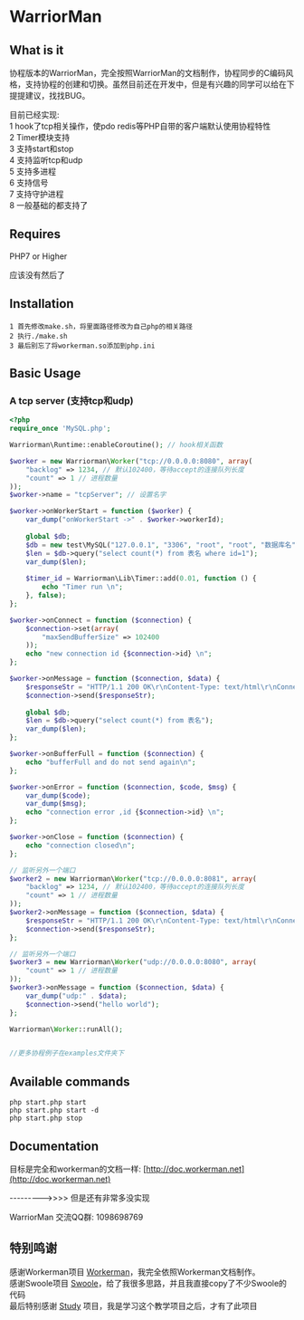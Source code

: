 # WarriorMan
## What is it
协程版本的WarriorMan，完全按照WarriorMan的文档制作，协程同步的C编码风格，支持协程的创建和切换。虽然目前还在开发中，但是有兴趣的同学可以给在下提提建议，找找BUG。    
  
目前已经实现:  
1 hook了tcp相关操作，使pdo redis等PHP自带的客户端默认使用协程特性  
2 Timer模块支持  
3 支持start和stop  
4 支持监听tcp和udp  
5 支持多进程  
6 支持信号  
7 支持守护进程  
8 一般基础的都支持了

## Requires
PHP7 or Higher

应该没有然后了

## Installation

```
1 首先修改make.sh，将里面路径修改为自己php的相关路径
2 执行./make.sh
3 最后别忘了将workerman.so添加到php.ini
```

## Basic Usage

### A tcp server  (支持tcp和udp)
```php
<?php
require_once 'MySQL.php';

Warriorman\Runtime::enableCoroutine(); // hook相关函数

$worker = new Warriorman\Worker("tcp://0.0.0.0:8080", array(
	"backlog" => 1234, // 默认102400，等待accept的连接队列长度
	"count" => 1 // 进程数量
));
$worker->name = "tcpServer"; // 设置名字

$worker->onWorkerStart = function ($worker) {
	var_dump("onWorkerStart ->" . $worker->workerId);
	
	global $db;
	$db = new test\MySQL("127.0.0.1", "3306", "root", "root", "数据库名");
	$len = $db->query("select count(*) from 表名 where id=1");
	var_dump($len);
	
	$timer_id = Warriorman\Lib\Timer::add(0.01, function () {
		echo "Timer run \n";
	}, false);
};

$worker->onConnect = function ($connection) {
	$connection->set(array(
		"maxSendBufferSize" => 102400
	));
	echo "new connection id {$connection->id} \n";
};

$worker->onMessage = function ($connection, $data) {
	$responseStr = "HTTP/1.1 200 OK\r\nContent-Type: text/html\r\nConnection: Keep-Alive\r\nContent-Length: 11\r\n\r\nhello worla\r\n";
	$connection->send($responseStr);
	
	global $db;
	$len = $db->query("select count(*) from 表名");
	var_dump($len);
};

$worker->onBufferFull = function ($connection) {
	echo "bufferFull and do not send again\n";
};

$worker->onError = function ($connection, $code, $msg) {
	var_dump($code);
	var_dump($msg);
	echo "connection error ,id {$connection->id} \n";
};

$worker->onClose = function ($connection) {
	echo "connection closed\n";
};

// 监听另外一个端口
$worker2 = new Warriorman\Worker("tcp://0.0.0.0:8081", array(
	"backlog" => 1234, // 默认102400，等待accept的连接队列长度
	"count" => 1 // 进程数量
));
$worker2->onMessage = function ($connection, $data) {
	$responseStr = "HTTP/1.1 200 OK\r\nContent-Type: text/html\r\nConnection: Keep-Alive\r\nContent-Length: 11\r\n\r\nhello worlb\r\n";
	$connection->send($responseStr);
};

// 监听另外一个端口
$worker3 = new Warriorman\Worker("udp://0.0.0.0:8080", array(
	"count" => 1 // 进程数量
));
$worker3->onMessage = function ($connection, $data) {
	var_dump("udp:" . $data);
	$connection->send("hello world");
};

Warriorman\Worker::runAll();


//更多协程例子在examples文件夹下
```

## Available commands
```php start.php start  ```  
```php start.php start -d  ```  
```php start.php stop  ```

## Documentation

目标是完全和workerman的文档一样: [http://doc.workerman.net](http://doc.workerman.net) 

--------->>>>                           但是还有非常多没实现

WarriorMan 交流QQ群: 1098698769

## 特别鸣谢

感谢Workerman项目 [Workerman](https://github.com/walkor/Workerman)，我完全依照Workerman文档制作。  
感谢Swoole项目 [Swoole](https://github.com/swoole/swoole-src)，给了我很多思路，并且我直接copy了不少Swoole的代码  
最后特别感谢 [Study](https://github.com/php-extension-research/study) 项目，我是学习这个教学项目之后，才有了此项目  




